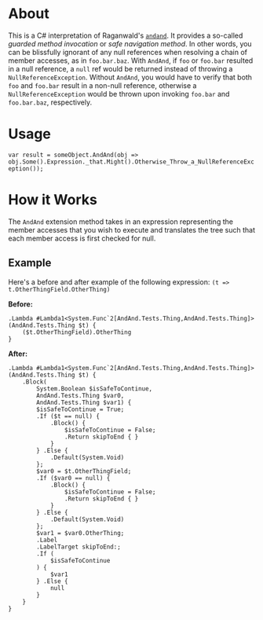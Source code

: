 About
=====

This is a C# interpretation of Raganwald's [`andand`][1]. It provides a so-called *guarded method invocation* or *safe navigation method*. In other words, you can be blissfully ignorant of any null references when resolving a chain of member accesses, as in `foo.bar.baz`. With `AndAnd`, if `foo` or `foo.bar` resulted in a null reference, a `null` ref would be returned instead of throwing a `NullReferenceException`. Without `AndAnd`, you would have to verify that both `foo` and `foo.bar` result in a non-null reference, otherwise a `NullReferenceException` would be thrown upon invoking `foo.bar` and `foo.bar.baz`, respectively.

Usage
=====

`var result = someObject.AndAnd(obj => obj.Some().Expression._that.Might().Otherwise_Throw_a_NullReferenceException());`

How it Works
============

The `AndAnd` extension method takes in an expression representing the member accesses that you wish to execute and translates the tree such that each member access is first checked for null.

Example
-------

Here's a before and after example of the following expression: `(t => t.OtherThingField.OtherThing)`

**Before:**

    .Lambda #Lambda1<System.Func`2[AndAnd.Tests.Thing,AndAnd.Tests.Thing]>(AndAnd.Tests.Thing $t) {
        ($t.OtherThingField).OtherThing
    }

**After:**

    .Lambda #Lambda1<System.Func`2[AndAnd.Tests.Thing,AndAnd.Tests.Thing]>(AndAnd.Tests.Thing $t) {
        .Block(
            System.Boolean $isSafeToContinue,
            AndAnd.Tests.Thing $var0,
            AndAnd.Tests.Thing $var1) {
            $isSafeToContinue = True;
            .If ($t == null) {
                .Block() {
                    $isSafeToContinue = False;
                    .Return skipToEnd { }
                }
            } .Else {
                .Default(System.Void)
            };
            $var0 = $t.OtherThingField;
            .If ($var0 == null) {
                .Block() {
                    $isSafeToContinue = False;
                    .Return skipToEnd { }
                }
            } .Else {
                .Default(System.Void)
            };
            $var1 = $var0.OtherThing;
            .Label
            .LabelTarget skipToEnd:;
            .If (
                $isSafeToContinue
            ) {
                $var1
            } .Else {
                null
            }
        }
    }


  [1]: http://andand.rubyforge.org/